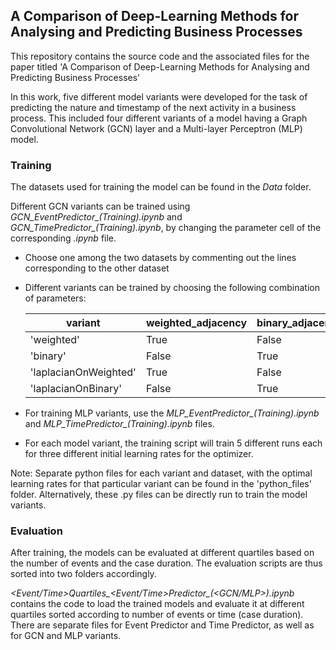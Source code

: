 ## A Comparison of Deep-Learning Methods for Analysing and Predicting Business Processes

This repository contains the source code and the associated files for the paper titled 'A Comparison of Deep-Learning Methods for Analysing and Predicting Business Processes'

In this work, five different model variants were developed for the task of predicting the nature and timestamp of the next activity in a business process. This included four different variants of a model having a Graph Convolutional Network (GCN) layer and a Multi-layer Perceptron (MLP) model.

### Training 

The datasets used for training the model can be found in the *Data* folder.

Different GCN variants can be trained using *GCN_EventPredictor_(Training).ipynb* and *GCN_TimePredictor_(Training).ipynb*, by changing the parameter cell of the corresponding *.ipynb* file. 

* Choose one among the two datasets by commenting out the lines corresponding to the other dataset

* Different variants can be trained by choosing the following combination of parameters:

    | variant               | weighted_adjacency | binary_adjacency | laplacian_matrix |
    |-----------------------|--------------------|------------------|------------------|
    | 'weighted'            | True               | False            | False            |
    | 'binary'              | False              | True             | False            |
    | 'laplacianOnWeighted' | True               | False            | True             |
    | 'laplacianOnBinary'   | False              | True             | True             |

* For training MLP variants, use the *MLP_EventPredictor_(Training).ipynb* and *MLP_TimePredictor_(Training).ipynb* files.
* For each model variant, the training script will train 5 different runs each for three different initial learning rates for the optimizer.

Note: Separate python files for each variant and dataset, with the optimal learning rates for that particular variant can be found in the 'python_files' folder. Alternatively, these .py files can be directly run to train the model variants. 

### Evaluation

After training, the models can be evaluated at different quartiles based on the number of events and the case duration. The evaluation scripts are thus sorted into two folders accordingly.

*<Event/Time>Quartiles_<Event/Time>Predictor_(<GCN/MLP>).ipynb* contains the code to load the trained models and evaluate it at different quartiles sorted according to number of events or time (case duration). There are separate files for Event Predictor and Time Predictor, as well as for GCN and MLP variants. 


